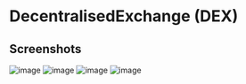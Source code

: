 # DecentralisedExchange (DEX)

## Screenshots

![image](https://github.com/rajuldixit/DecentralisedExchange-DEX-/assets/17043105/c727331e-e567-4a3f-8a8e-2a917e76b7c6)
![image](https://github.com/rajuldixit/DecentralisedExchange-DEX-/assets/17043105/1521629a-492d-43d2-b860-7625a0022e2e)
![image](https://github.com/rajuldixit/DecentralisedExchange-DEX-/assets/17043105/b180ad98-c1f0-4418-96b2-5cc2a6ff5d82)
![image](https://github.com/rajuldixit/DecentralisedExchange-DEX-/assets/17043105/d8c8a6ab-6583-4828-8de7-abcf98a1d030)



